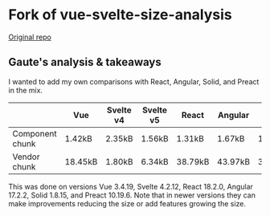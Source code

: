 # Fork of vue-svelte-size-analysis

[Original repo](https://github.com/yyx990803/vue-svelte-size-analysis)

## Gaute's analysis & takeaways

I wanted to add my own comparisons with React, Angular, Solid, and Preact in the mix.

|                 | Vue     | Svelte v4 | Svelte v5 | React   | Angular  | Solid  | Preact  |
| --------------- | ------- | --------- | --------- | ------- | -------- | ------ | ------- |
| Component chunk | 1.42kB  | 2.35kB    | 1.56kB    | 1.31kB  | 1.67kB   | 1.59kB | 1.27kB  |
| Vendor chunk    | 18.45kB | 1.80kB    | 6.34kB    | 38.79kB | 43.97kB  | 3.37kB | 6.37kB  |

This was done on versions Vue 3.4.19, Svelte 4.2.12, React 18.2.0, Angular 17.2.2, Solid 1.8.15, and Preact 10.19.6. 
Note that in newer versions they can make improvements reducing the size or add features growing the size.
